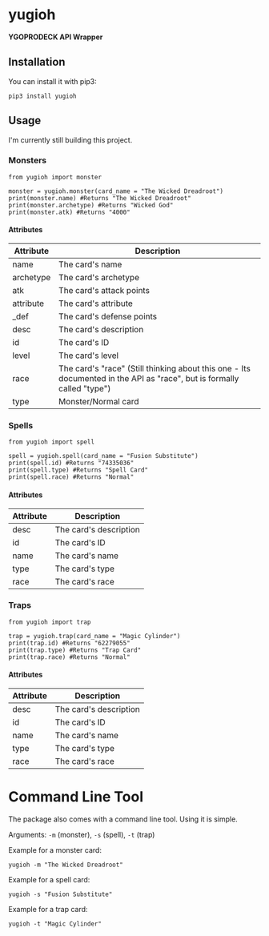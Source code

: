 # yugioh

**YGOPRODECK API Wrapper**

## Installation

You can install it with pip3:

    pip3 install yugioh

## Usage

I'm currently still building this project.

### Monsters

```python3
from yugioh import monster
    
monster = yugioh.monster(card_name = "The Wicked Dreadroot")
print(monster.name) #Returns "The Wicked Dreadroot"
print(monster.archetype) #Returns "Wicked God"
print(monster.atk) #Returns "4000"
```

#### Attributes

Attribute | Description
------------ | -------------
name | The card's name
archetype | The card's archetype
atk | The card's attack points
attribute | The card's attribute
_def | The card's defense points
desc | The card's description
id | The card's ID
level | The card's level
race | The card's "race" (Still thinking about this one - Its documented in the API as "race", but is formally called "type")
type | Monster/Normal card

### Spells

```python3
from yugioh import spell
    
spell = yugioh.spell(card_name = "Fusion Substitute")
print(spell.id) #Returns "74335036"
print(spell.type) #Returns "Spell Card"
print(spell.race) #Returns "Normal"
```

#### Attributes

Attribute | Description
------------ | -------------
desc | The card's description
id | The card's ID
name | The card's name
type | The card's type
race | The card's race

### Traps

```python3
from yugioh import trap
    
trap = yugioh.trap(card_name = "Magic Cylinder")
print(trap.id) #Returns "62279055"
print(trap.type) #Returns "Trap Card"
print(trap.race) #Returns "Normal"
```

#### Attributes

Attribute | Description
------------ | -------------
desc | The card's description
id | The card's ID
name | The card's name
type | The card's type
race | The card's race

# Command Line Tool

The package also comes with a command line tool. Using it is simple.

Arguments: `-m` (monster), `-s` (spell), `-t` (trap)

Example for a monster card:

    yugioh -m "The Wicked Dreadroot"

Example for a spell card:

    yugioh -s "Fusion Substitute"

Example for a trap card:

    yugioh -t "Magic Cylinder"
